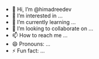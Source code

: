 - 👋 Hi, I’m @himadreedev
- 👀 I’m interested in ...
- 🌱 I’m currently learning ...
- 💞️ I’m looking to collaborate on ...
- 📫 How to reach me ...
- 😄 Pronouns: ...
- ⚡ Fun fact: ...

<!---
himadreedev/himadreedev is a ✨ special ✨ repository because its `README.md` (this file) appears on your GitHub profile.
You can click the Preview link to take a look at your changes.
--->
